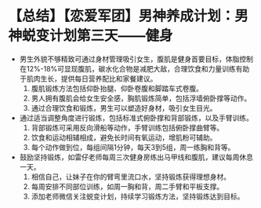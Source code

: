 # 【总结】【恋爱军团】男神养成计划：男神蜕变计划第三天——健身

-   男生外貌不够精致可通过身材管理吸引女生，腹肌是健身首要目标，体脂控制在12%-18%可显现腹肌，碳水化合物是减肥大敌，合理饮食和力量训练有助于肌肉生长，提供每日营养配比和家餐建议。
    1.  腹肌锻炼方法包括仰卧抬腿、仰卧卷腹和脚踏车式卷腹。
    2.  男人拥有腹肌会给女生安全感，胸肌锻炼简单，包括浮墙俯卧撑等动作。
    3.  通过合理饮食和锻炼，男生可以塑造好身材，吸引女生目光。
-   通过适当调整角度进行锻炼，包括标准式俯卧撑和背部锻炼，以及手臂训练。
    1.  背部锻炼可采用反向滑船等动作，手臂训练包括俯卧撑曲臂等。
    2.  饮食和运动相辅相成，避免长时间有氧运动，增肌粉可辅助。
    3.  每个动作做到位，每组间隔1分钟，每天3到5组，周一练胸和背等。
-   鼓励坚持锻炼，如雷仔老师每周三次健身房练出马甲线和腹肌，建议每周休息一天。
    1.  相信自己，让妹子在你的臂弯里流口水，坚持锻炼获得理想身材。
    2.  每周安排不同部位训练，如周一胸和背，周二手臂和平板支撑。
    3.  添加老师微信关注蜕变计划，持续学习锻炼方法，坚持锻炼达到目标。